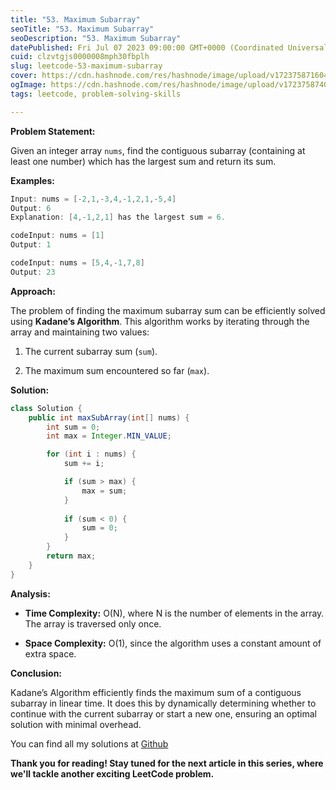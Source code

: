 ```yaml
---
title: "53. Maximum Subarray"
seoTitle: "53. Maximum Subarray"
seoDescription: "53. Maximum Subarray"
datePublished: Fri Jul 07 2023 09:00:00 GMT+0000 (Coordinated Universal Time)
cuid: clzvtgjs0000008mph30fbplh
slug: leetcode-53-maximum-subarray
cover: https://cdn.hashnode.com/res/hashnode/image/upload/v1723758716042/326b8a7d-f37f-4723-9b13-51d159909534.jpeg
ogImage: https://cdn.hashnode.com/res/hashnode/image/upload/v1723758740197/de6706b2-ccb1-4ea2-9f5b-dfecb866963a.jpeg
tags: leetcode, problem-solving-skills

---
```


**Problem Statement:**

Given an integer array `nums`, find the contiguous subarray (containing at least one number) which has the largest sum and return its sum.

**Examples:**

```java
Input: nums = [-2,1,-3,4,-1,2,1,-5,4]
Output: 6
Explanation: [4,-1,2,1] has the largest sum = 6.
```

```java
codeInput: nums = [1]
Output: 1
```

```java
codeInput: nums = [5,4,-1,7,8]
Output: 23
```

**Approach:**

The problem of finding the maximum subarray sum can be efficiently solved using **Kadane’s Algorithm**. This algorithm works by iterating through the array and maintaining two values:

1. The current subarray sum (`sum`).
    
2. The maximum sum encountered so far (`max`).
    

**Solution:**

```java
class Solution {
    public int maxSubArray(int[] nums) {
        int sum = 0;
        int max = Integer.MIN_VALUE;

        for (int i : nums) {
            sum += i;

            if (sum > max) {
                max = sum;
            }
            
            if (sum < 0) {
                sum = 0;
            }
        }
        return max;
    }
}
```

**Analysis:**

* **Time Complexity:** O(N), where N is the number of elements in the array. The array is traversed only once.
    
* **Space Complexity:** O(1), since the algorithm uses a constant amount of extra space.
    

**Conclusion:**

Kadane’s Algorithm efficiently finds the maximum sum of a contiguous subarray in linear time. It does this by dynamically determining whether to continue with the current subarray or start a new one, ensuring an optimal solution with minimal overhead.

You can find all my solutions at [Github](https://github.com/salah-jr/My-leetCode-solutions/tree/main/src/com/salah)

**Thank you for reading! Stay tuned for the next article in this series, where we'll tackle another exciting LeetCode problem.**